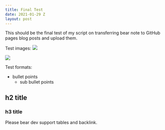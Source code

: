 ```yaml
---
title: Final Test
date: 2021-01-29 Z
layout: post
---
```

This should be the final test of my script on transferring bear note to GitHub pages blog posts and upload them. 

Test images:
![]({{site.url}}/assets/62E23091-B2CC-49F7-907C-662EE52AAA83-1588-00007C74E999817F/DSC01149.JPG)

![]({{site.url}}/assets/05A1C3A3-B1C0-43BA-A92C-6347FC30CCDF-1588-00007C77B4E641F6/DSC01095.JPG)

Test formats:
- bullet points
	- sub bullet points
	
## h2 title
### h3 title
Please bear dev support tables and backlink.